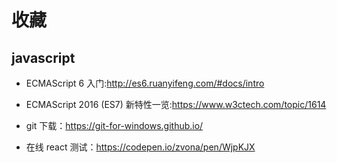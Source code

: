 # 收藏

## javascript

- ECMAScript 6 入门:http://es6.ruanyifeng.com/#docs/intro

- ECMAScript 2016 (ES7) 新特性一览:https://www.w3ctech.com/topic/1614

- git 下载：https://git-for-windows.github.io/

- 在线 react 测试：https://codepen.io/zvona/pen/WjpKJX
